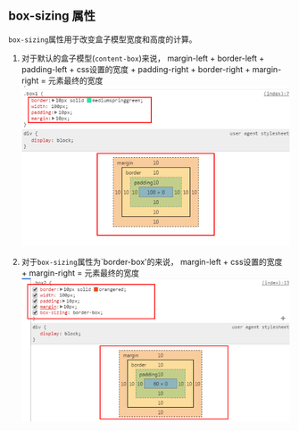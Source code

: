 ## box-sizing 属性
`box-sizing`属性用于改变盒子模型宽度和高度的计算。

1. 对于默认的盒子模型(`content-box`)来说， margin-left + border-left + padding-left + css设置的宽度 + padding-right + border-right + margin-right = 元素最终的宽度
![default](1.png)

2. 对于`box-sizing`属性为`border-box'的来说， margin-left + css设置的宽度  + margin-right = 元素最终的宽度
![border-box](2.png)